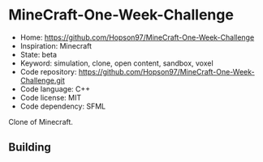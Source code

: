 # MineCraft-One-Week-Challenge

- Home: https://github.com/Hopson97/MineCraft-One-Week-Challenge
- Inspiration: Minecraft
- State: beta
- Keyword: simulation, clone, open content, sandbox, voxel
- Code repository: https://github.com/Hopson97/MineCraft-One-Week-Challenge.git
- Code language: C++
- Code license: MIT
- Code dependency: SFML

Clone of Minecraft.

## Building
